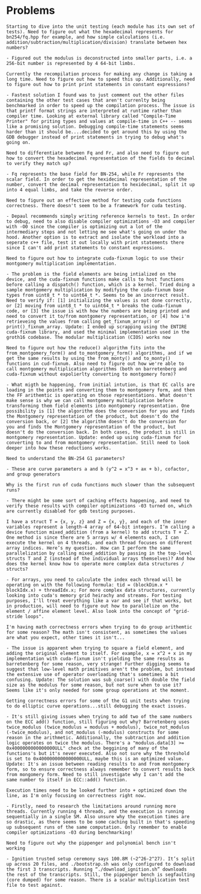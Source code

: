 # Problems
```Starting to dive into the unit testing (each module has its own set of tests). Need to figure out what the hexadecimal represents for bn254/fq.hpp for example, and how simple calculations (i.e. addition/subtraction/multiplication/division) translate between hex numbers?```

    - Figured out the modulus is deconstructed into smaller parts, i.e. a 256-bit number is represented by 4 64-bit limbs.

```Currently the recompilation process for making any change is taking a long time. Need to figure out how to speed this up. Additionally, need to figure out how to print print statements in constant expressions?```

    - Fastest solution I found was to just comment out the other files containing the other test cases that aren't currenlty being benchmarked in order to speed up the compilation process. The issue is that printf format strings are interpreted at runtime rather than compiler time. Looking at external library called "Compile-Time Printer" for priting types and values at compile-time in C++ -- seems like a promising solution. Debugging compile-time statements seems harder than it should be....decided to get around this by using the GDB debugger instead of print statements in trying to debug what's going on. 

```Need to differentiate between Fq and Fr, and also need to figure out how to convert the hexadecimal representation of the fields to decimal to verify they match up?```

    - Fq represents the base field for BN-254, while Fr represents the scalar field. In order to get the hexidecimal representation of the number, convert the decimal representation to hexidecimal, split it up into 4 equal limbs, and take the reverse order. 

```Need to figure out an effective method for testing cuda functions correctness. There doesn't seem to be a framework for cuda testing.```

    - Depaul recommends simply writing reference kernels to test. In order to debug, need to also disable compiler optimizations -O3 and compiler with -O0 since the compiler is optimizing out a lot of the intermediary steps and not letting me see what's going on under the hood. Another option is to extract and isolate the workload into a seperate c++ file, test it out locally with print statements there since I can't add print statements to constant expressions. 

```Need to figure out how to integrate cuda-fixnum logic to use their montgomery multiplication implementation. ```

    - The problem is the field elements are being intialized on the device, and the cuda-fixnum functions make calls to host functions before calling a dispatch() function, which is a kernel. Tried doing a sample montgomery multiplication by modifying the cuda-fixnum base types from uint8_t * to uint64_t *. Seems to be an incorrect result. Need to verify if: [1] initializing the values is not done correctly, or [2] moving from uint8_t * to uint64_t * breaks the cuda-fixnum code, or [3] the issue is with how the numbers are being printed and need to convert it to/from montgomery representation, or [4] how i'm retrieveing the values from calling get_fixnum_array() or print()_fixnum_array. Update: I ended up scrapping using the ENTIRE cuda-fixnum library, and used the minimal implementation used in the groth16 codebase. The modular multiplication (CIOS) works now

```Need to figure out how the reduce() algorithm fits into the from_montgomery_form() and to_montgomery_form() algorithms, and if we get the same results by using the from_monty() and to_monty() functions in cud-fixnum. Also need to figure out how we're able to call montgomery multiplication algorithms (both on barretenberg and cuda-fixnum without expolierlty converting to montgomery form)?```

    - What migth be happening, from initial intution, is that EC calls are loading in the points and converting them to montgomery form, and then the FF arithemtic is operating on those representations. What doesn't make sense is why we can call montgomery multiplication before transforming them field elements into montgomery representation. One possibility is [1] the algorithm does the conversion for you and finds the Montgomery representation of the product, but doesn't do the conversion back, or [2] the algorithm doesn't do the conversion for you and finds the Montgomery representation of the product, but doesn't do the conversion back. In both cases, the product is still in montgomery representation. Update: ended up using cuda-fixnum for converting to and from montgomery representation. Still need to look deeper into how these reductions works.

```Need to understand the BN-254 G1 parameters?```

    - These are curve parameters a and b (y^2 = x^3 + ax + b), cofactor, and group generators
    
```Why is the first run of cuda functions much slower than the subsequent runs? ```

    - There might be some sort of caching effects happening, and need to verify these results with compiler optimizations -03 turned on, which are currently disabled for gdb testing purposes.  

```I have a struct T = {x, y, z} and Z = {x, y}, and each of the inner variables represent a length-4 array of 64-bit integers. I’m calling a device function mixed_addition (from a kernel) to add structs T + Z. One method is since there are 5 arrays w/ 4 elements each, I can execute the kernel on 4 threads, and each thread focuses on different array indices. Here’s my question. How can I perform the same parallelization by calling mixed_addition by passing in the top-level structs T and Z (instead of the individual arrays themselves)? And how does the kernel know how to operate more complex data structures / structs? ```

    - For arrays, you need to calculate the index each thread will be operating on with the following formula: tid = (blockDim.x * blockIdx.x) + threadIdx.x; For more complex data structures, currently looking into cuda's memory grid heirachy and streams. For testing purposes, I'll treat everything like a var and see if that works, but in production, will need to figure out how to parallelize on the element / affine element level. Also look into the concept of "grid-stride loops". 

```I'm having math correctness errors when trying to do group arithemtic for some reason? The math isn't consistent, as sometimes the values are what you expect, other times it isn't...```

    - The issue is apparent when trying to square a field element, and adding the original element to itself. For example, x = x^2 + x in my implementation with cuda-fixnum isn't yielding the same results as barretenberg for some reason, very strange! Further digging seems to suggest that low-level math primitives aren't the problem, but instead the extensive use of operator overloading that's sometimes a bit confusing. Update: The solution was sub_coarse() with double the field size as the modulus for some reason, but not sure when to use it? Seems like it's only needed for some group operations at the moment. 

```Getting correctness errors for some of the G1 unit tests when trying to do elliptic curve operations...still debugging the exact issues.```

    - It's still giving issues when trying to add two of the same numbers on the ECC add() function, still figuring out why? Barretenberg uses twice_modulus (twice_modulus = modulus + modulus), twice_not_modulus (-twice_modulus), and not_modulus (-modulus) constructs for some reason in the arithmetic. Additionally, the subtraction and addition logic operates on twice the modulus. There's a "modulus.data[3] >= 0x4000000000000000ULL" check at the beggining of many of the functions's but it's never executed. Also not sure why the threshold is set to 0x4000000000000000ULL, maybe this is an optimized value. Update: It's an issue between reading results to and from montgomery form, so to ensure correctness always remember to convert results back from mongomery form. Need to still investigate why I can't add the same number to itself in ECC::add() function.

```Execution times need to be looked further into + optimized down the line, as I'm only focusing on correctness right now.```

    - Firstly, need to research the limitations around running more threads. Currently running 4 threads, and the execution is running sequentially in a single SM. Also unsure why the execution times are so drastic, as there seems to be some caching built in that's speeding up subsequent runs of the same computation. Only remember to enable compiler optimizations -03 during benchmarking!

```Need to figure out why the pippenger and polynomial bench isn't working```

    - Ignition trusted setup ceremony says 100.8M (~2^26-2^27). It’s split up across 20 files, and ./bootstrap.sh was only configured to download the first 3 transcripts. Running “./download_ignition.sh” downloads the rest of the transcripts. Still, the pippenger bench is segfaulting (core dumped) for some reason. There is a scalar multiplication test file to test against. 